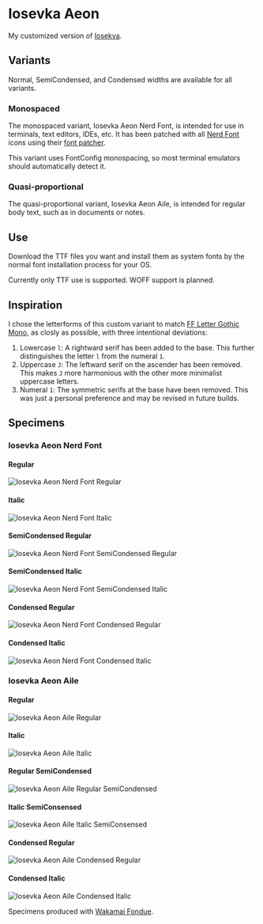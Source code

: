 # Iosevka Aeon

My customized version of [Iosekva](https://github.com/be5invis/Iosevka).

## Variants

Normal, SemiCondensed, and Condensed widths are available for all variants.

### Monospaced

The monospaced variant, Iosevka Aeon Nerd Font, is intended for use in terminals, text editors, IDEs, etc. It has been patched with all [Nerd Font](https://www.nerdfonts.com/) icons using their [font patcher](https://github.com/ryanoasis/nerd-fonts?tab=readme-ov-file#font-patcher).

This variant uses FontConfig monospacing, so most terminal emulators should automatically detect it.

### Quasi-proportional

The quasi-proportional variant, Iosevka Aeon Aile, is intended for regular body text, such as in documents or notes.

## Use

Download the TTF files you want and install them as system fonts by the normal font installation process for your OS.

Currently only TTF use is supported. WOFF support is planned.

## Inspiration

I chose the letterforms of this custom variant to match [FF Letter Gothic Mono](https://www.myfonts.com/collections/letter-gothic-mono-font-fontfont), as closly as possible, with three intentional deviations:

1. Lowercase `l`: A rightward serif has been added to the base. This further distinguishes the letter `l` from the numeral `1`.
2. Uppercase `J`: The leftward serif on the ascender has been removed. This makes `J` more harmonious with the other more minimalist uppercase letters.
3. Numeral `1`: The symmetric serifs at the base have been removed. This was just a personal preference and may be revised in future builds.

## Specimens

### Iosevka Aeon Nerd Font 

#### Regular

![Iosevka Aeon Nerd Font Regular](https://github.com/user-attachments/assets/8616a870-d0e1-44ba-9112-71dcd191bb37)

#### Italic

![Iosevka Aeon Nerd Font Italic](https://github.com/user-attachments/assets/70ea2aad-db42-4cd9-b213-cb0fc5322daf)

#### SemiCondensed Regular

![Iosevka Aeon Nerd Font SemiCondensed Regular](https://github.com/user-attachments/assets/f2dd2f5a-9be0-4d13-a144-e1c59010c5ee)

#### SemiCondensed Italic

![Iosevka Aeon Nerd Font SemiCondensed Italic](https://github.com/user-attachments/assets/4b530ea2-8b8f-4b50-b066-c820363f47dc)

#### Condensed Regular

![Iosevka Aeon Nerd Font Condensed Regular](https://github.com/user-attachments/assets/0b7a6538-f21a-4ba3-aa84-7baa5b1c6a43)

#### Condensed Italic

![Iosevka Aeon Nerd Font Condensed Italic](https://github.com/user-attachments/assets/42051bea-8968-4bf0-a8ca-f11da1a1b240)

### Iosevka Aeon Aile 

#### Regular

![Iosevka Aeon Aile Regular](https://github.com/user-attachments/assets/202886f3-ce45-4ccd-9a0a-aa024298c98e)

#### Italic

![Iosevka Aeon Aile Italic](https://github.com/user-attachments/assets/e734e62c-4d7c-4359-8465-800e8e8a29de)

#### Regular SemiCondensed

![Iosevka Aeon Aile Regular SemiCondensed](https://github.com/user-attachments/assets/441f452b-1192-4f23-9d49-9a832bd90035)

#### Italic SemiConsensed

![Iosevka Aeon Aile Italic SemiConsensed](https://github.com/user-attachments/assets/a21609f4-3646-458c-ac57-0d75437631d3)

#### Condensed Regular

![Iosevka Aeon Aile Condensed Regular](https://github.com/user-attachments/assets/4c3e3f0c-8369-47ce-8b71-bca0fe214498)

#### Condensed Italic

![Iosevka Aeon Aile Condensed Italic](https://github.com/user-attachments/assets/efb122bc-9e06-42c1-abe9-7402ce754726)

Specimens produced with [Wakamai Fondue](https://wakamaifondue.com/).
